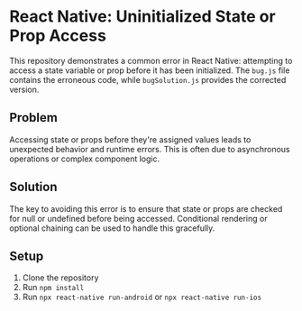 # React Native: Uninitialized State or Prop Access

This repository demonstrates a common error in React Native: attempting to access a state variable or prop before it has been initialized.  The `bug.js` file contains the erroneous code, while `bugSolution.js` provides the corrected version.

## Problem

Accessing state or props before they're assigned values leads to unexpected behavior and runtime errors.  This is often due to asynchronous operations or complex component logic.

## Solution

The key to avoiding this error is to ensure that state or props are checked for null or undefined before being accessed.  Conditional rendering or optional chaining can be used to handle this gracefully.

## Setup

1. Clone the repository
2. Run `npm install`
3. Run `npx react-native run-android` or `npx react-native run-ios`